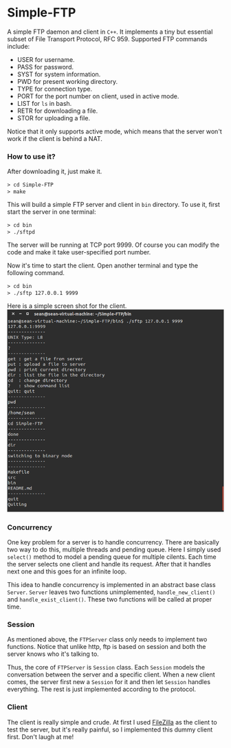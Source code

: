 # Simple-FTP
A simple FTP daemon and client in `C++`. It implements a tiny but essential subset of File Transport Protocol, RFC 959. Supported FTP commands include:

- USER for username.
- PASS for password.
- SYST for system information.
- PWD  for present working directory.
- TYPE for connection type.
- PORT for the port number on client, used in active mode.
- LIST for `ls` in bash.
- RETR for downloading a file.
- STOR for uploading a file.

Notice that it only supports active mode, which means that the server won't work if the client is behind a NAT.

### How to use it?
After downloading it, just make it.

```
> cd Simple-FTP
> make
```

This will build a simple FTP server and client in `bin` directory. To use it, first start the server in one terminal:

```
> cd bin
> ./sftpd
```

The server will be running at TCP port 9999. Of course you can modify the code and make it take user-specified port number.

Now it's time to start the client. Open another terminal and type the following command.

```
> cd bin
> ./sftp 127.0.0.1 9999
```

Here is a simple screen shot for the client.
<img src="img/client.png"/>

### Concurrency
One key problem for a server is to handle concurrency. There are basically two way to do this, multiple threads and pending queue. Here I simply used `select()` method to model a pending queue for multiple cilents. Each time the server selects one client and handle its request. After that it handles next one and this goes for an infinite loop.

This idea to handle concurrency is implemented in an abstract base class `Server`. `Server` leaves two functions unimplemented, `handle_new_client()` and `handle_exist_client()`. These two functions will be called at proper time.

### Session
As mentioned above, the `FTPServer` class only needs to implement two functions. Notice that unlike http, ftp is based on session and both the server knows who it's talking to.

Thus, the core of `FTPServer` is `Session` class. Each `Session` models the conversation between the server and a specific client. When a new client comes, the server first new a `Session` for it and then let `Session` handles everything. The rest is just implemented according to the protocol.

### Client
The client is really simple and crude. At first I used [FileZilla](https://filezilla-project.org/) as the client to test the server, but it's really painful, so I implemented this dummy client first. Don't laugh at me!
